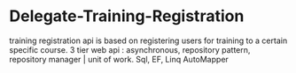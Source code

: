 # Delegate-Training-Registration

training registration api is based on registering users for training to a certain specific course.
3 tier web api : asynchronous, repository pattern, repository manager | unit of work.
Sql, EF, Linq AutoMapper
